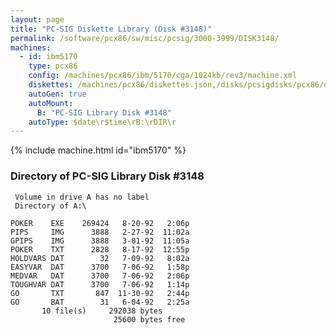```yaml
---
layout: page
title: "PC-SIG Diskette Library (Disk #3148)"
permalink: /software/pcx86/sw/misc/pcsig/3000-3999/DISK3148/
machines:
  - id: ibm5170
    type: pcx86
    config: /machines/pcx86/ibm/5170/cga/1024kb/rev3/machine.xml
    diskettes: /machines/pcx86/diskettes.json,/disks/pcsigdisks/pcx86/diskettes.json
    autoGen: true
    autoMount:
      B: "PC-SIG Library Disk #3148"
    autoType: $date\r$time\rB:\rDIR\r
---
```


{% include machine.html id="ibm5170" %}

### Directory of PC-SIG Library Disk #3148

     Volume in drive A has no label
     Directory of A:\

    POKER    EXE    269424   8-20-92   2:06p
    PIPS     IMG      3888   2-27-92  11:02a
    GPIPS    IMG      3888   3-01-92  11:05a
    POKER    TXT      2828   8-17-92  12:55p
    HOLDVARS DAT        32   7-09-92   8:02a
    EASYVAR  DAT      3700   7-06-92   1:58p
    MEDVAR   DAT      3700   7-06-92   2:06p
    TOUGHVAR DAT      3700   7-06-92   1:14p
    GO       TXT       847  11-30-92   2:44p
    GO       BAT        31   6-04-92   2:25a
           10 file(s)     292038 bytes
                           25600 bytes free
